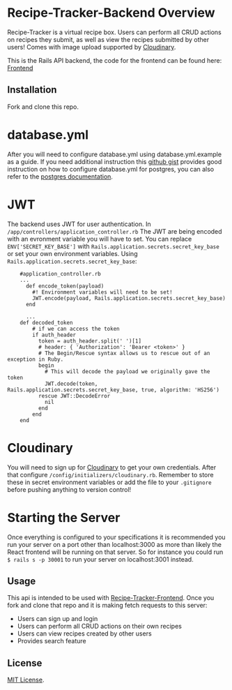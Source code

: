 # Recipe-Tracker-Backend Overview

Recipe-Tracker is a virtual recipe box. Users can perform all CRUD actions on recipes they submit, as well as view the recipes submitted by other users! Comes with image upload supported by [Cloudinary](https://cloudinary.com/documentation/rails_integration).

This is the Rails API backend, the code for the frontend can be found here:
[Frontend](https://github.com/ReginaF2012/recipe-tracker-frontend)

## Installation
Fork and clone this repo. 

# database.yml
After you will need to configure database.yml using database.yml.example as a guide. If you need additional instruction this [github gist](https://gist.github.com/jwo/4512764) provides good instruction on how to configure database.yml for postgres, you can also refer to the [postgres documentation](https://www.postgresql.org/docs/).

# JWT
The backend uses JWT for user authentication. In `/app/controllers/application_controller.rb` The JWT are being encoded with an evronment variable you will have to set. You can replace `ENV['SECRET_KEY_BASE']` with `Rails.application.secrets.secret_key_base` or set your own environment variables. Using `Rails.application.secrets.secret_key_base`:
```
    #application_controller.rb
    ...
      def encode_token(payload)
        #! Environment variables will need to be set!
        JWT.encode(payload, Rails.application.secrets.secret_key_base)
      end
      
      ...
    def decoded_token
        # if we can access the token
        if auth_header
          token = auth_header.split(' ')[1]
          # header: { 'Authorization': 'Bearer <token>' }
          # The Begin/Rescue syntax allows us to rescue out of an exception in Ruby.
          begin
            # This will decode the payload we originally gave the token
            JWT.decode(token, Rails.application.secrets.secret_key_base, true, algorithm: 'HS256')
          rescue JWT::DecodeError
            nil
          end
        end
    end
```

# Cloudinary
You will need to sign up for [Cloudinary](https://cloudinary.com/) to get your own credentials. After that configure `/config/initializers/cloudinary.rb`. Remember to store these in secret environment variables or add the file to your `.gitignore` before pushing anything to version control!

# Starting the Server
Once everything is configured to your specifications it is recommended you run your server on a port other than localhost:3000 as more than likely the React frontend will be running on that server. So for instance you could run
`$ rails s -p 30001`
to run your server on localhost:3001 instead.

## Usage

This api is intended to be used with [Recipe-Tracker-Frontend](https://github.com/ReginaF2012/recipe-tracker-frontend). Once you fork and clone that repo and it is making fetch requests to this server:

- Users can sign up and login
- Users can perform all CRUD actions on their own recipes
- Users can view recipes created by other users
- Provides search feature


## License

[MIT License](https://opensource.org/licenses/MIT).